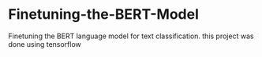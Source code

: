 # Finetuning-the-BERT-Model
Finetuning the BERT language model for text classification. this project was done using tensorflow
